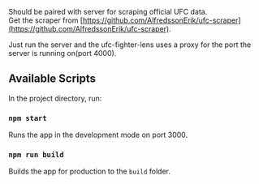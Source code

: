 Should be paired with server for scraping official UFC data. <br>
Get the scraper from [https://github.com/AlfredssonErik/ufc-scraper](https://github.com/AlfredssonErik/ufc-scraper). 

Just run the server and the ufc-fighter-lens uses a proxy for the port the server is running on(port 4000).

## Available Scripts

In the project directory, run:

### `npm start`

Runs the app in the development mode on port 3000.

### `npm run build`

Builds the app for production to the `build` folder.